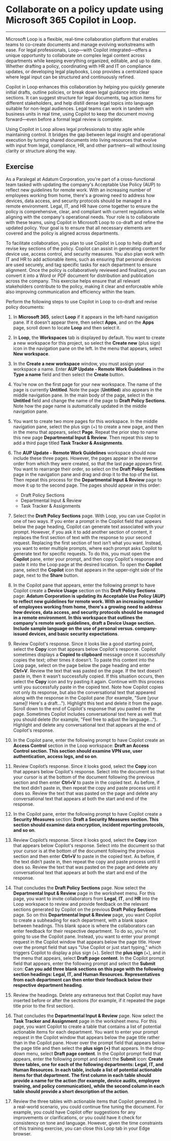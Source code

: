 # Collaborate on a policy update using Microsoft 365 Copilot in Loop.
---
Microsoft Loop is a flexible, real-time collaboration platform that enables teams to co-create documents and manage evolving workstreams with ease. For legal professionals, Loop—with Copilot integrated—offers a unique opportunity to collaborate on complex legal content across departments while keeping everything organized, editable, and up to date. Whether drafting a policy, coordinating with HR and IT on compliance updates, or developing legal playbooks, Loop provides a centralized space where legal input can be structured and continuously refined.

Copilot in Loop enhances this collaboration by helping you quickly generate initial drafts, outline policies, or break down legal guidance into clear sections. It can suggest structure for legal documents, tag action items for different stakeholders, and help distill dense legal topics into language suitable for non-legal audiences. Legal teams can work in tandem with business units in real time, using Copilot to keep the document moving forward—even before a formal legal review is complete.

Using Copilot in Loop allows legal professionals to stay agile while maintaining control. It bridges the gap between legal insight and operational execution by turning shared documents into living resources that evolve with input from legal, compliance, HR, and other partners—all without losing clarity or structure along the way.

## Exercise

As a Paralegal at Adatum Corporation, you're part of a cross-functional team tasked with updating the company's Acceptable Use Policy (AUP) to reflect new guidelines for remote work. With an increasing number of employees working from home, there's a growing need to address how devices, data access, and security protocols should be managed in a remote environment. Legal, IT, and HR have come together to ensure the policy is comprehensive, clear, and compliant with current regulations while aligning with the company's operational needs. Your role is to collaborate with these teams, using Copilot in Microsoft Loop to co-draft and refine the updated policy. Your goal is to ensure that all necessary elements are covered and the policy is aligned across departments.

To facilitate collaboration, you plan to use Copilot in Loop to help draft and revise key sections of the policy. Copilot can assist in generating content for device use, access control, and security measures. You also plan work with IT and HR to add actionable items, such as ensuring that personal devices are used securely, and tag specific tasks for each department to ensure alignment. Once the policy is collaboratively reviewed and finalized, you can convert it into a Word or PDF document for distribution and publication across the company. This exercise helps ensure that all relevant stakeholders contribute to the policy, making it clear and enforceable while also improving communication and efficiency within the team.

Perform the following steps to use Copilot in Loop to co-draft and revise policy documents:

1. In **Microsoft 365**, select **Loop** if it appears in the left-hand navigation pane. If it doesn't appear there, then select **Apps**, and on the **Apps** page, scroll down to locate **Loop** and then select it.
1. In **Loop**, the **Workspaces** tab is displayed by default. You want to create a new workspace for this project, so select the **Create new** (plus sign) icon in the navigation pane on the left. In the menu that appears, select **New workspace**.
1. In the **Create a new workspace** window, you must assign your workspace a name. Enter **AUP Update - Remote Work Guidelines** in the **Type a name** field and then select the **Create** button.
1. You're now on the first page for your new workspace. The name of the page is currently **Untitled**. Note the page (**Untitled**) also appears in the middle navigation pane. In the main body of the page, select in the **Untitled** field and change the name of the page to **Draft Policy Sections**. Note how the page name is automatically updated in the middle navigation pane.
1. You want to create two more pages for this workspace. In the middle navigation pane, select the plus sign (+) to create a new page, and then in the menu that appears, select **Page**. Repeat the prior step to name this new page **Departmental Input & Review**. Then repeat this step to add a third page titled **Task Tracker & Assignments**. 
1. The **AUP Update - Remote Work Guidelines** workspace should now include these three pages. However, the pages appear in the reverse order from which they were created, so that the last page appears first. You want to rearrange their order, so select on the **Draft Policy Sections** page in the navigation pane and drag and drop it to the top of the list. Then repeat this process for the **Departmental Input & Review** page to move it up to the second page. The pages should appear in this order: 
   - Draft Policy Sections 
   - Departmental Input & Review
   - Task Tracker & Assignments

1. Select the **Draft Policy Sections** page. With Loop, you can use Copilot in one of two ways. If you enter a prompt in the Copilot field that appears below the page heading, Copilot can generate text associated with your prompt. However, if you ask it to add another section of content, it replaces the first section of text with the response to your second request. Replacing the first section of text isn’t what you want. Instead, you want to enter multiple prompts, where each prompt asks Copilot to generate text for specific requests. To do this, you must open the **Copilot** pane, enter your prompt, and then copy Copilot's response and paste it into the Loop page at the desired location. To open the **Copilot** pane, select the **Copilot** icon that appears in the upper-right side of the page, next to the **Share** button.
1. In the Copilot pane that appears, enter the following prompt to have Copilot create a **Device Usage** section on this **Draft Policy Sections** page: **Adatum Corporation is updating its Acceptable Use Policy (AUP) to reflect new guidelines for remote work. With an increasing number of employees working from home, there's a growing need to address how devices, data access, and security protocols should be managed in a remote environment. In this workspace that outlines the company's remote work guidelines, draft a Device Usage section. Include sample language on the use of personal versus. company-issued devices, and basic security expectations**.
1. Review Copilot's response. Since it looks like a good starting point, select the **Copy** icon that appears below Copilot's response. Copilot sometimes displays a **Copied to clipboard** message once it successfully copies the text; other times it doesn’t. To paste this content into the Loop page, select on the page below the page heading and enter **Ctrl+V**. Review the text that was pasted on the page. If the text doesn’t paste in, then it wasn’t successfully copied. If this situation occurs, then select the **Copy** icon and try pasting it again. Continue with this process until you successfully paste in the copied text.  Note how Copilot copies not only its response, but also the conversational text that appeared along with the response in the Copilot pane (for example, "Sure [your name]! Here's a draft…"). Highlight this text and delete it from the page. Scroll down to the end of Copilot's response that you pasted on the page. Sometimes Copilot includes conversational text here as well that you should delete (for example, "Feel free to adjust the language…"). Highlight and delete any conversational text that appears at the end of Copilot's response. 
1. In the Copilot pane, enter the following prompt to have Copilot create an **Access Control** section in the Loop workspace: **Draft an Access Control section. This section should examine VPN use, user authentication, access logs, and so on**.
1. Review Copilot’s response. Since it looks good, select the **Copy** icon that appears below Copilot's response. Select into the document so that your cursor is at the bottom of the document following the previous section and then enter **Ctrl+V** to paste in the copied text. As before, if the text didn’t paste in, then repeat the copy and paste process until it does so. Review the text that was pasted on the page and delete any conversational text that appears at both the start and end of the response.
1. In the Copilot pane, enter the following prompt to have Copilot create a **Security Measures** section: **Draft a Security Measures section. This section should examine data encryption, incident reporting protocols, and so on**.
1. Review Copilot’s response. Since it looks good, select the **Copy** icon that appears below Copilot's response. Select into the document so that your cursor is at the bottom of the document following the previous section and then enter **Ctrl+V** to paste in the copied text. As before, if the text didn’t paste in, then repeat the copy and paste process until it does so. Review the text that was pasted on the page and delete any conversational text that appears at both the start and end of the response.
1. That concludes the **Draft Policy Sections** page. Now select the **Departmental Input & Review** page in the worksheet menu. For this page, you want to invite collaborators from **Legal**, **IT**, and **HR** into the Loop workspace to review and provide feedback on the relevant sections generated by Copilot on the previous **Draft Policy Sections** page. So on this **Departmental Input & Review** page, you want Copilot to create a subheading for each department, with a blank space between headings. This blank space is where the collaborators can enter feedback for their respective department. To do so, you're not going to use the Copilot pane. Instead, you want to enter your prompt request in the Copilot window that appears below the page title. Hover over the prompt field that says "Use Copilot or just start typing," which triggers Copilot to display a plus sign (+). Select the **plus sign** (+), and in the menu that appears, select **Draft page content**. In the Copilot prompt field that appears, enter the following prompt and select the **Submit** icon: **Can you add three blank sections on this page with the following section headings: Legal, IT, and Human Resources. Representatives from each department can then enter their feedback below their respective department heading**. 
1. Review the headings. Delete any extraneous text that Copilot may have inserted before or after the sections (for example, if it repeated the page title prior to the first section). 
1. That concludes the **Departmental Input & Review** page. Now select the **Task Tracker and Assignment** page in the worksheet menu. For this page, you want Copilot to create a table that contains a list of potential actionable items for each department.  You want to enter your prompt request in the Copilot window that appears below the page title rather than in the Copilot pane. Hover over the prompt field that appears below the page title and then select the **plus sign (+)** that appears. In the drop-down menu, select **Draft page content**. In the Copilot prompt field that appears, enter the following prompt and select the **Submit** icon: **Create three tables, one for each of the following departments: Legal, IT, and Human Resources. In each table, include a list of potential actionable items for that department. The first column in each table should provide a name for the action (for example, device audits, employee training, and policy communication), while the second column in each table should provide a short description of the action**.  
1. Review the three tables with actionable items that Copilot generated. In a real-world scenario, you could continue fine tuning the document. For example, you could have Copilot offer suggestions for any improvements or clarifications, or you could have it check for consistency on tone and language. However, given the time constraints of this training exercise, you can close this Loop tab in your Edge browser.
